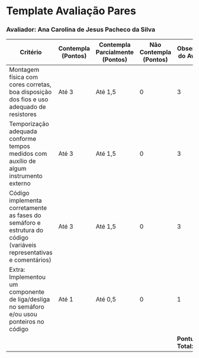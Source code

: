 # Template Avaliação Pares

### Avaliador: Ana Carolina de Jesus Pacheco da Silva

| Critério                                                                                                 | Contempla (Pontos) | Contempla Parcialmente (Pontos) | Não Contempla (Pontos) | Observações do Avaliador |
|---------------------------------------------------------------------------------------------------------|--------------------|----------------------------------|--------------------------|---------------------------|
| Montagem física com cores corretas, boa disposição dos fios e uso adequado de resistores                | Até 3              | Até 1,5                            | 0                        |    3                       |
| Temporização adequada conforme tempos medidos com auxílio de algum instrumento externo                  | Até 3              | Até 1,5                          | 0                        |    3                       |
| Código implementa corretamente as fases do semáforo e estrutura do código (variáveis representativas e comentários) | Até 3              | Até 1,5                          | 0                        |               3            |
| Extra: Implementou um componente de liga/desliga no semáforo e/ou usou ponteiros no código | Até 1              |  Até 0,5                         | 0                        |              1             |
|  |                                                             |  | |**Pontuação Total: 10**|

